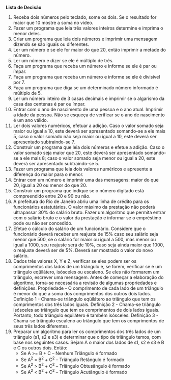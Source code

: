 <b>Lista de Decisão</b>
<ol>
<li>Receba dois números pelo teclado, some os dois. Se o resultado for maior que 10 mostre a soma no vídeo.</li>
<li>Fazer um programa que leia três valores inteiros determine e imprima o menor deles. </li>
<li>Criar um programa que leia dois números e imprimir uma mensagem dizendo se são iguais ou diferentes. </li>
<li>Ler um número e se ele for maior do que 20, então imprimir a metade do número.</li>
<li>Ler um número e dizer se ele é múltiplo de três. </li> 
<li>Faça um programa que receba um número e informe se ele é par ou ímpar. </li>
<li>Faça um programa que receba um número e informe se ele é divisível por 7.</li>
<li>Faça um programa que diga se um determinado número informado é múltiplo de 5. </li>
<li>Ler um número inteiro de 3 casas decimais e imprimir se o algarismo da casa das centenas é par ou ímpar. </li>
<li> Entrar com o ano de nascimento de uma pessoa e o ano atual. Imprimir a idade da pessoa. Não se esqueça de verificar se o ano de nascimento é um ano válido. </li>
<li> Ler dois valores numéricos, efetuar a adição. Caso o valor somado seja maior ou igual a 10, este deverá ser apresentado somando-se a ele mais 5, caso o valor somado não seja maior ou igual a 10, este deverá ser apresentado subtraindo-se 7. </li>
<li>Construir um programa que leia dois números e efetue a adição. Caso o valor somado seja maior que 20, este deverá ser apresentado somando-se a ele mais 8; caso o valor somado seja menor ou igual a 20, este deverá ser apresentado subtraindo-se 5.</li>
<li>Fazer um programa que leia dois valores numéricos e apresente a diferença do maior para o menor. </li>
<li> Entrar com um número e imprimir uma das mensagens: maior do que 20, igual a 20 ou menor do que 20. </li>
<li>Construir um programa que indique se o número digitado está compreendido entre 20 e 90 ou não. </li>
<li>A prefeitura do Rio de Janeiro abriu uma linha de crédito para os funcionários 
estatutários. O valor máximo da prestação não poderá ultrapassar 30% do salário bruto. Fazer um algoritmo que permita entrar com o salário bruto e o valor da prestação e informar se o empréstimo pode ou não ser concedido. </li>
<li> Efetue o cálculo do salário de um funcionário. Considere que o funcionário deverá receber um reajuste de 15% caso seu salário seja menor que 500, se o salário for maior ou igual a 500, mas menor ou igual a 1000, seu reajuste será de 10%, caso seja ainda maior que 1000, o reajuste deverá ser de 5%. Deverá ser mostrado o valor do novo salário. </li>
<li>Dados três valores X, Y e Z, verificar se eles podem ser os comprimentos dos lados de um triângulo e, se forem, verificar se é um triângulo eqüilátero, isósceles ou escaleno. Se eles não formarem um triângulo, escrever uma mensagem. Antes de começar a elaboração do algoritmo, torna-se necessária a revisão de algumas propriedades e definições. Propriedade - O comprimento de cada lado de um triângulo é menor do que a soma dos comprimentos dos outros dois lados. Definição 1 - Chama-se triângulo eqüilátero ao triângulo que tem os comprimentos dos três lados iguais. Definição 2 - Chama-se triângulo isósceles ao triângulo que tem os comprimentos de dois lados iguais. Portanto, todo triângulo equilátero é também isósceles. Definição 3 - Chama-se triângulo escaleno ao triângulo que tem os comprimentos de seus três lados diferentes.</li>
<li>Preparar um algoritmo para ler os comprimentos dos três lados de um triângulo (s1, s2 e s3) e determinar que o tipo de triângulo temos, com base nos seguintes casos. Sejam A o maior dos lados de s1, s2 e s3 e B e C os outros dois. Então:
<ul><li>Se A >= B + C – Nenhum Triângulo é formado</li>
<li>Se A<sup>2</sup> = B<sup>2</sup> + C<sup>2</sup> – Triângulo Retângulo é formado</li>
<li>Se A<sup>2</sup> > B<sup>2</sup> + C<sup>2</sup> – Triângulo Obtusângulo é formado</li>
<li>Se A<sup>2</sup> < B<sup>2</sup> + C<sup>2</sup> – Triângulo Acutângulo é formado</li></ul>



</ol>
